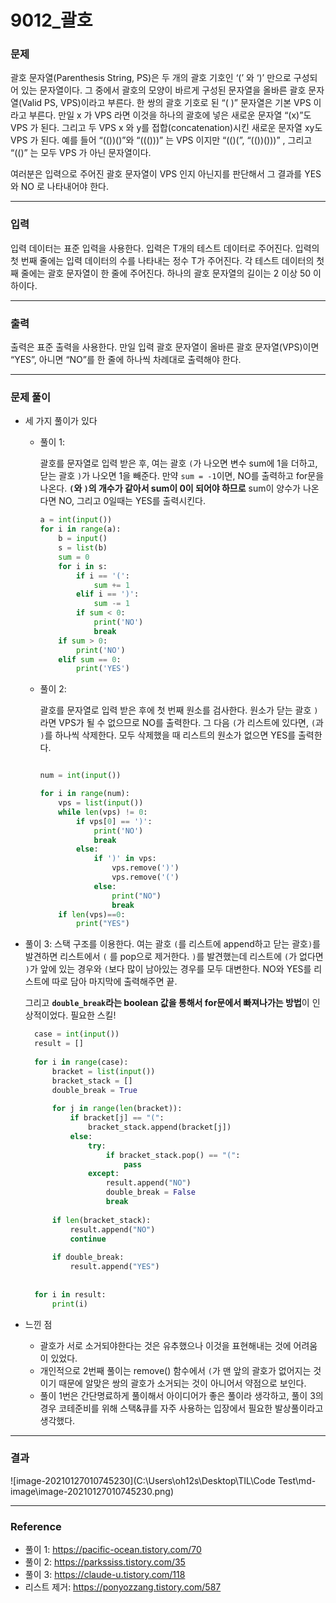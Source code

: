 # 9012_괄호

### 문제

 괄호 문자열(Parenthesis String, PS)은 두 개의 괄호 기호인 ‘(’ 와 ‘)’ 만으로 구성되어 있는 문자열이다. 그 중에서 괄호의 모양이 바르게 구성된 문자열을 올바른 괄호 문자열(Valid PS, VPS)이라고 부른다. 한 쌍의 괄호 기호로 된 “( )” 문자열은 기본 VPS 이라고 부른다. 만일 x 가 VPS 라면 이것을 하나의 괄호에 넣은 새로운 문자열 “(x)”도 VPS 가 된다. 그리고 두 VPS x 와 y를 접합(concatenation)시킨 새로운 문자열 xy도 VPS 가 된다. 예를 들어 “(())()”와 “((()))” 는 VPS 이지만 “(()(”, “(())()))” , 그리고 “(()” 는 모두 VPS 가 아닌 문자열이다. 

여러분은 입력으로 주어진 괄호 문자열이 VPS 인지 아닌지를 판단해서 그 결과를 YES 와 NO 로 나타내어야 한다. 

---

### 입력

 입력 데이터는 표준 입력을 사용한다. 입력은 T개의 테스트 데이터로 주어진다. 입력의 첫 번째 줄에는 입력 데이터의 수를 나타내는 정수 T가 주어진다. 각 테스트 데이터의 첫째 줄에는 괄호 문자열이 한 줄에 주어진다. 하나의 괄호 문자열의 길이는 2 이상 50 이하이다. 

---

### 출력

 출력은 표준 출력을 사용한다. 만일 입력 괄호 문자열이 올바른 괄호 문자열(VPS)이면 “YES”, 아니면 “NO”를 한 줄에 하나씩 차례대로 출력해야 한다. 

---

### 문제 풀이

- 세 가지 풀이가 있다

  - 풀이 1:

    괄호를 문자열로 입력 받은 후, 여는 괄호 `(`가 나오면 변수 sum에 1을 더하고, 닫는 괄호 `)`가 나오면 1을 빼준다. 만약 `sum = -1`이면, NO를 출력하고 for문을 나온다. **`(`와 `)`의 개수가 같아서 sum이 0이 되어야 하므로** sum이 양수가 나온다면 NO, 그리고 0일때는 YES를 출력시킨다.

    ```python
    a = int(input())
    for i in range(a):
        b = input()
        s = list(b)
        sum = 0
        for i in s:
            if i == '(':
                sum += 1
            elif i == ')':
                sum -= 1
            if sum < 0:
                print('NO')
                break
        if sum > 0:
            print('NO')
        elif sum == 0:
            print('YES')
    ```

  - 풀이 2:

    괄호를 문자열로 입력 받은 후에 첫 번째 원소를 검사한다. 원소가 닫는 괄호 `)`라면 VPS가  될 수 없으므로 NO를 출력한다. 그 다음 `(`가 리스트에 있다면, `(`과 `)`를 하나씩 삭제한다. 모두 삭제했을 때 리스트의 원소가 없으면 YES를 출력한다.

    ```python
    
    num = int(input())
    
    for i in range(num):
        vps = list(input())
        while len(vps) != 0:
            if vps[0] == ')':
                print('NO')
                break
            else:
                if ')' in vps:
                    vps.remove(')')
                    vps.remove('(')
                else:
                    print("NO")
                    break
        if len(vps)==0:
            print("YES")
    
    ```
  
- 풀이 3:
  스택 구조를 이용한다. 여는 괄호 `(`를 리스트에 append하고 닫는 괄호`)`를 발견하면 리스트에서 `(` 를 pop으로 제거한다. `)`를 발견했는데 리스트에 `(`가 없다면 `)`가 앞에 있는 경우와 `(`보다 많이 남아있는 경우를 모두 대변한다. NO와 YES를 리스트에 따로 담아 마지막에 출력해주면 끝.

   그리고 **`double_break`라는 boolean 값을 통해서 for문에서 빠져나가는 방법**이 인상적이었다. 필요한 스킬!

  ```python
    case = int(input())
    result = []
    
    for i in range(case):
        bracket = list(input())
        bracket_stack = []
        double_break = True
        
        for j in range(len(bracket)):
            if bracket[j] == "(":
                bracket_stack.append(bracket[j])
            else:
                try:
                    if bracket_stack.pop() == "(":
                        pass
                except:
                    result.append("NO")
                    double_break = False
                    break
    
        if len(bracket_stack):
            result.append("NO")
            continue
            
        if double_break:
            result.append("YES")
            
            
    for i in result:
        print(i)
  ```

- 느낀 점

  - 괄호가 서로 소거되야한다는 것은 유추했으나 이것을 표현해내는 것에 어려움이 있었다. 
  - 개인적으로 2번째 풀이는 remove() 함수에서 `(`가 맨 앞의 괄호가 없어지는 것이기 때문에 알맞은 쌍의 괄호가 소거되는 것이 아니어서 약점으로 보인다.
  - 풀이 1번은 간단명료하게 풀이해서 아이디어가 좋은 풀이라 생각하고, 풀이 3의 경우 코테준비를 위해 스택&큐를 자주 사용하는 입장에서 필요한 발상풀이라고 생각했다.


---

  ### 결과

![image-20210127010745230](C:\Users\oh12s\Desktop\TIL\Code Test\md-image\image-20210127010745230.png)

---

### Reference

- 풀이 1: https://pacific-ocean.tistory.com/70
- 풀이 2: https://parkssiss.tistory.com/35
- 풀이 3: https://claude-u.tistory.com/118
- 리스트 제거: https://ponyozzang.tistory.com/587

